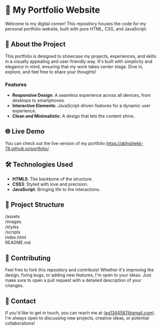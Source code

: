 # 🌟 My Portfolio Website

Welcome to my digital corner! This repository houses the code for my personal portfolio website, built with pure HTML, CSS, and JavaScript. 

## 🚀 About the Project

This portfolio is designed to showcase my projects, experiences, and skills in a visually appealing and user-friendly way. It's built with simplicity and elegance in mind, ensuring that my work takes center stage. Dive in, explore, and feel free to share your thoughts!

### Features
- **Responsive Design**: A seamless experience across all devices, from desktops to smartphones.
- **Interactive Elements**: JavaScript-driven features for a dynamic user experience.
- **Clean and Minimalistic**: A design that lets the content shine.

## 🌐 Live Demo

You can check out the live version of my portfolio https://abhishekk-78.github.io/portfolio/.

## 🛠️ Technologies Used

- **HTML5**: The backbone of the structure.
- **CSS3**: Styled with love and precision.
- **JavaScript**: Bringing life to the interactions.

## 📂 Project Structure
/assets <br/>
/images <br/>
/styles <br/>
/scripts <br/>
index.html <br/>
README.md


## 🤝 Contributing

Feel free to fork this repository and contribute! Whether it's improving the design, fixing bugs, or adding new features, I'm open to your ideas. Just make sure to open a pull request with a detailed description of your changes.

## 📧 Contact

If you'd like to get in touch, you can reach me at (ag1344587@gmail.com). I'm always open to discussing new projects, creative ideas, or potential collaborations!


